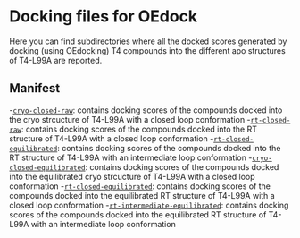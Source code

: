# Docking files for OEdock

Here you can find subdirectories where all the docked scores generated by docking (using OEdocking) T4 compounds into the different apo structures of T4-L99A are reported.

## Manifest

-[`cryo-closed-raw`](cryo-closed-raw): contains docking scores of the compounds docked into the cryo strcucture of T4-L99A with a closed loop conformation
-[`rt-closed-raw`](rt-closed-raw): contains docking scores of the compounds docked into the RT structure of T4-L99A with a closed loop conformation
-[`rt-closed-equilibrated`](rt-closed-equilibrated): contains docking scores of the compounds docked into the RT structure of T4-L99A with an intermediate loop conformation
-[`cryo-closed-equilibrated`](cryo-closed-equilibrated): contains docking scores of the compounds docked into the equilibrated cryo strcucture of T4-L99A with a closed loop conformation
-[`rt-closed-equilibrated`](rt-closed-equilibrated): contains docking scores of the compounds docked into the equilibrated RT structure of T4-L99A with a closed loop conformation
-[`rt-intermediate-equilibrated`](rt-intermediate-equilibrated): contains docking scores of the compounds docked into the equilibrated RT structure of T4-L99A with an intermediate loop conformation
